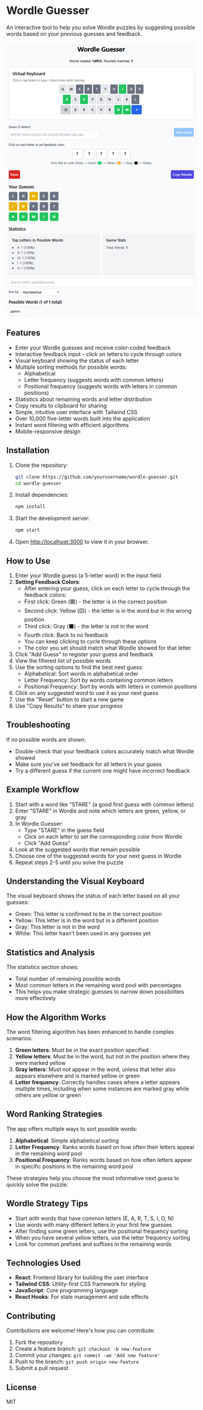 # Wordle Guesser

An interactive tool to help you solve Wordle puzzles by suggesting possible words based on your previous guesses and feedback.

<div align="center">
  <img src="wordle.png" alt="Wordle Guesser Screenshot">
</div>

## Features

- Enter your Wordle guesses and receive color-coded feedback
- Interactive feedback input - click on letters to cycle through colors
- Visual keyboard showing the status of each letter
- Multiple sorting methods for possible words:
  - Alphabetical
  - Letter frequency (suggests words with common letters)
  - Positional frequency (suggests words with letters in common positions)
- Statistics about remaining words and letter distribution
- Copy results to clipboard for sharing
- Simple, intuitive user interface with Tailwind CSS
- Over 10,000 five-letter words built into the application
- Instant word filtering with efficient algorithms
- Mobile-responsive design

## Installation

1. Clone the repository:
   ```bash
   git clone https://github.com/yourusername/wordle-guesser.git
   cd wordle-guesser
   ```

2. Install dependencies:
   ```bash
   npm install
   ```

3. Start the development server:
   ```bash
   npm start
   ```

4. Open [http://localhost:3000](http://localhost:3000) to view it in your browser.

## How to Use

1. Enter your Wordle guess (a 5-letter word) in the input field
2. **Setting Feedback Colors**:
   - After entering your guess, click on each letter to cycle through the feedback colors:
   - First click: Green (🟩) - the letter is in the correct position
   - Second click: Yellow (🟨) - the letter is in the word but in the wrong position
   - Third click: Gray (⬛) - the letter is not in the word
   - Fourth click: Back to no feedback
   - You can keep clicking to cycle through these options
   - The color you set should match what Wordle showed for that letter
3. Click "Add Guess" to register your guess and feedback
4. View the filtered list of possible words
5. Use the sorting options to find the best next guess:
   - Alphabetical: Sort words in alphabetical order
   - Letter Frequency: Sort by words containing common letters
   - Positional Frequency: Sort by words with letters in common positions
6. Click on any suggested word to use it as your next guess
7. Use the "Reset" button to start a new game
8. Use "Copy Results" to share your progress

## Troubleshooting

If no possible words are shown:
- Double-check that your feedback colors accurately match what Wordle showed
- Make sure you've set feedback for all letters in your guess
- Try a different guess if the current one might have incorrect feedback

## Example Workflow

1. Start with a word like "STARE" (a good first guess with common letters)
2. Enter "STARE" in Wordle and note which letters are green, yellow, or gray
3. In Wordle Guesser:
   - Type "STARE" in the guess field
   - Click on each letter to set the corresponding color from Wordle
   - Click "Add Guess"
4. Look at the suggested words that remain possible
5. Choose one of the suggested words for your next guess in Wordle
6. Repeat steps 2-5 until you solve the puzzle

## Understanding the Visual Keyboard

The visual keyboard shows the status of each letter based on all your guesses:
- Green: This letter is confirmed to be in the correct position
- Yellow: This letter is in the word but in a different position
- Gray: This letter is not in the word
- White: This letter hasn't been used in any guesses yet

## Statistics and Analysis

The statistics section shows:
- Total number of remaining possible words
- Most common letters in the remaining word pool with percentages
- This helps you make strategic guesses to narrow down possibilities more effectively

## How the Algorithm Works

The word filtering algorithm has been enhanced to handle complex scenarios:

1. **Green letters**: Must be in the exact position specified
2. **Yellow letters**: Must be in the word, but not in the position where they were marked yellow
3. **Gray letters**: Must not appear in the word, unless that letter also appears elsewhere and is marked yellow or green
4. **Letter frequency**: Correctly handles cases where a letter appears multiple times, including when some instances are marked gray while others are yellow or green

## Word Ranking Strategies

The app offers multiple ways to sort possible words:

1. **Alphabetical**: Simple alphabetical sorting
2. **Letter Frequency**: Ranks words based on how often their letters appear in the remaining word pool
3. **Positional Frequency**: Ranks words based on how often letters appear in specific positions in the remaining word pool

These strategies help you choose the most informative next guess to quickly solve the puzzle.

## Wordle Strategy Tips

- Start with words that have common letters (E, A, R, T, S, I, O, N)
- Use words with many different letters in your first few guesses
- After finding some green letters, use the positional frequency sorting
- When you have several yellow letters, use the letter frequency sorting
- Look for common prefixes and suffixes in the remaining words

## Technologies Used

- **React**: Frontend library for building the user interface
- **Tailwind CSS**: Utility-first CSS framework for styling
- **JavaScript**: Core programming language
- **React Hooks**: For state management and side effects

## Contributing

Contributions are welcome! Here's how you can contribute:

1. Fork the repository
2. Create a feature branch: `git checkout -b new-feature`
3. Commit your changes: `git commit -am 'Add new feature'`
4. Push to the branch: `git push origin new-feature`
5. Submit a pull request

## License

MIT
